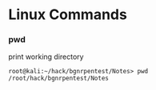 # Linux Commands
### pwd
print working directory 
```shell
root@kali:~/hack/bgnrpentest/Notes> pwd
/root/hack/bgnrpentest/Notes
```
